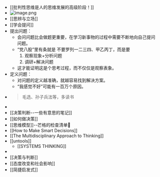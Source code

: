 - [[批判性思维是人的思维发展的高级阶段！]]
- ![image.png](../assets/image_1644290802594_0.png)
- [[思辨与立场]]
- [[学会提问]]
- 提出问题：
	- 会问问题比会做题更重要，在学习新事物的过程中需要不断地向自己提问问题。
	- “党八股”里有条就是 不要罗列一二三四、甲乙丙丁，而是要
	  1.  观察现象+分析问题
	  2.  调研+解决问题
	- 这才能证明这是个思考过程，而不仅仅是观察表象。
- 定义问题：
	- 对问题的定义越准确，就越容易找到解决方案。
	- “我感觉不好”可能有一百万个原因。
- > 毛选、孙子兵法等，多读书
-
- [[决策判断--一些有意思的笔记]]
- [[如何做决策]]
- [[思维模型]]--芒格的检查清单🧾
- [[How to Make Smart Decisions]]
- [[The Multidisciplinary Approach to Thinking]]
- [[untools]]
	- [[SYSTEMS THINKING]]
-
- [[决策与判断]]
- [[态度改变和社会影响]]
- [[简捷启发式]]